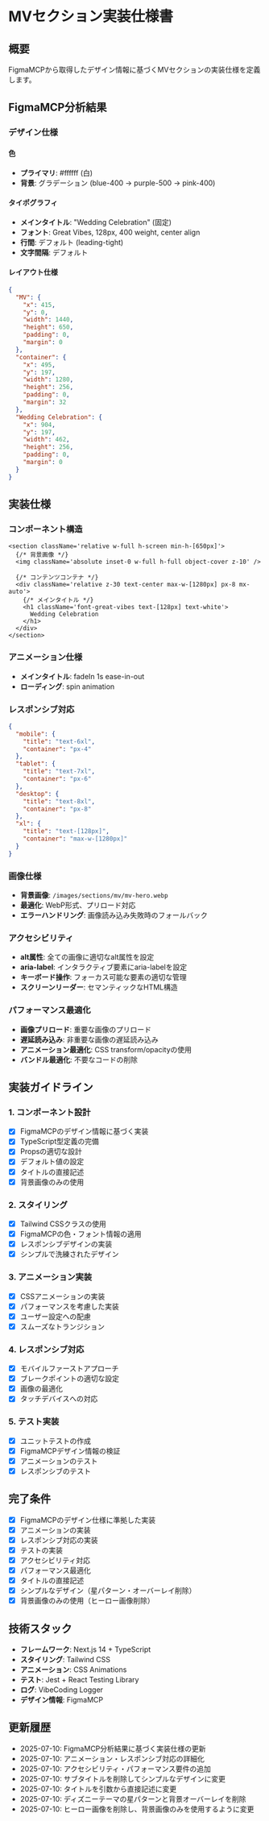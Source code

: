# MVセクション実装仕様書

## 概要

FigmaMCPから取得したデザイン情報に基づくMVセクションの実装仕様を定義します。

## FigmaMCP分析結果

### デザイン仕様

#### 色

- **プライマリ**: #ffffff (白)
- **背景**: グラデーション (blue-400 → purple-500 → pink-400)

#### タイポグラフィ

- **メインタイトル**: "Wedding Celebration" (固定)
- **フォント**: Great Vibes, 128px, 400 weight, center align
- **行間**: デフォルト (leading-tight)
- **文字間隔**: デフォルト

#### レイアウト仕様

```json
{
  "MV": {
    "x": 415,
    "y": 0,
    "width": 1440,
    "height": 650,
    "padding": 0,
    "margin": 0
  },
  "container": {
    "x": 495,
    "y": 197,
    "width": 1280,
    "height": 256,
    "padding": 0,
    "margin": 32
  },
  "Wedding Celebration": {
    "x": 904,
    "y": 197,
    "width": 462,
    "height": 256,
    "padding": 0,
    "margin": 0
  }
}
```

## 実装仕様

### コンポーネント構造

```tsx
<section className='relative w-full h-screen min-h-[650px]'>
  {/* 背景画像 */}
  <img className='absolute inset-0 w-full h-full object-cover z-10' />

  {/* コンテンツコンテナ */}
  <div className='relative z-30 text-center max-w-[1280px] px-8 mx-auto'>
    {/* メインタイトル */}
    <h1 className='font-great-vibes text-[128px] text-white'>
      Wedding Celebration
    </h1>
  </div>
</section>
```

### アニメーション仕様

- **メインタイトル**: fadeIn 1s ease-in-out
- **ローディング**: spin animation

### レスポンシブ対応

```json
{
  "mobile": {
    "title": "text-6xl",
    "container": "px-4"
  },
  "tablet": {
    "title": "text-7xl",
    "container": "px-6"
  },
  "desktop": {
    "title": "text-8xl",
    "container": "px-8"
  },
  "xl": {
    "title": "text-[128px]",
    "container": "max-w-[1280px]"
  }
}
```

### 画像仕様

- **背景画像**: `/images/sections/mv/mv-hero.webp`
- **最適化**: WebP形式、プリロード対応
- **エラーハンドリング**: 画像読み込み失敗時のフォールバック

### アクセシビリティ

- **alt属性**: 全ての画像に適切なalt属性を設定
- **aria-label**: インタラクティブ要素にaria-labelを設定
- **キーボード操作**: フォーカス可能な要素の適切な管理
- **スクリーンリーダー**: セマンティックなHTML構造

### パフォーマンス最適化

- **画像プリロード**: 重要な画像のプリロード
- **遅延読み込み**: 非重要な画像の遅延読み込み
- **アニメーション最適化**: CSS transform/opacityの使用
- **バンドル最適化**: 不要なコードの削除

## 実装ガイドライン

### 1. コンポーネント設計

- [x] FigmaMCPのデザイン情報に基づく実装
- [x] TypeScript型定義の完備
- [x] Propsの適切な設計
- [x] デフォルト値の設定
- [x] タイトルの直接記述
- [x] 背景画像のみの使用

### 2. スタイリング

- [x] Tailwind CSSクラスの使用
- [x] FigmaMCPの色・フォント情報の適用
- [x] レスポンシブデザインの実装
- [x] シンプルで洗練されたデザイン

### 3. アニメーション実装

- [x] CSSアニメーションの実装
- [x] パフォーマンスを考慮した実装
- [x] ユーザー設定への配慮
- [x] スムーズなトランジション

### 4. レスポンシブ対応

- [x] モバイルファーストアプローチ
- [x] ブレークポイントの適切な設定
- [x] 画像の最適化
- [x] タッチデバイスへの対応

### 5. テスト実装

- [x] ユニットテストの作成
- [x] FigmaMCPデザイン情報の検証
- [x] アニメーションのテスト
- [x] レスポンシブのテスト

## 完了条件

- [x] FigmaMCPのデザイン仕様に準拠した実装
- [x] アニメーションの実装
- [x] レスポンシブ対応の実装
- [x] テストの実装
- [x] アクセシビリティ対応
- [x] パフォーマンス最適化
- [x] タイトルの直接記述
- [x] シンプルなデザイン（星パターン・オーバーレイ削除）
- [x] 背景画像のみの使用（ヒーロー画像削除）

## 技術スタック

- **フレームワーク**: Next.js 14 + TypeScript
- **スタイリング**: Tailwind CSS
- **アニメーション**: CSS Animations
- **テスト**: Jest + React Testing Library
- **ログ**: VibeCoding Logger
- **デザイン情報**: FigmaMCP

## 更新履歴

- 2025-07-10: FigmaMCP分析結果に基づく実装仕様の更新
- 2025-07-10: アニメーション・レスポンシブ対応の詳細化
- 2025-07-10: アクセシビリティ・パフォーマンス要件の追加
- 2025-07-10: サブタイトルを削除してシンプルなデザインに変更
- 2025-07-10: タイトルを引数から直接記述に変更
- 2025-07-10: ディズニーテーマの星パターンと背景オーバーレイを削除
- 2025-07-10: ヒーロー画像を削除し、背景画像のみを使用するように変更
